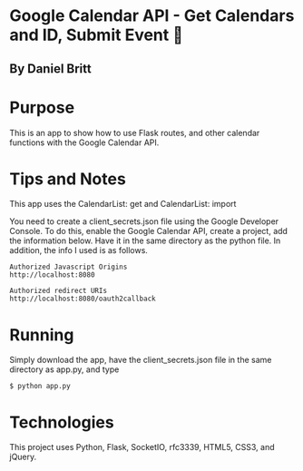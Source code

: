 # Google Calendar API - Get Calendars and ID, Submit Event :star2:
## By Daniel Britt

# Purpose
This is an app to show how to use Flask routes, and other calendar functions with the Google Calendar API.

# Tips and Notes
This app uses the CalendarList: get and CalendarList: import

You need to create a client_secrets.json file using the Google Developer Console. To do this, enable the Google Calendar API, create a project, add the information below. Have it in the same directory as the python file. In addition, the info I used is as follows.

```
Authorized Javascript Origins
http://localhost:8080

Authorized redirect URIs
http://localhost:8080/oauth2callback
```

# Running
Simply download the app, have the client_secrets.json file in the same directory as app.py, and type

```
$ python app.py
```

# Technologies
This project uses Python, Flask, SocketIO, rfc3339, HTML5, CSS3, and jQuery.
